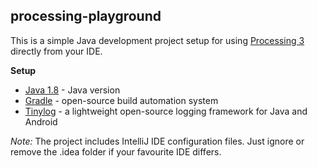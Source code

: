 ## processing-playground

This is a simple Java development project setup for using 
[Processing 3](https://processing.org/ "Processing's Homepage") directly from your IDE.

**Setup**
* [Java 1.8](https://docs.oracle.com/javase/8/docs/) - Java version
* [Gradle](https://gradle.org/) - open-source build automation system
* [Tinylog](https://tinylog.org/) - a lightweight open-source logging framework for Java and Android

_Note:_ The project includes IntelliJ IDE configuration files. Just ignore or remove the .idea folder if your favourite IDE differs.




